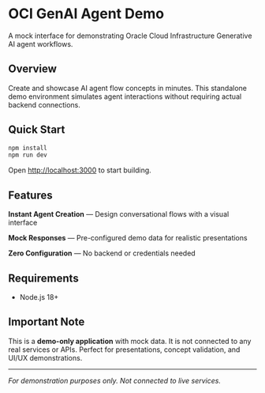 # OCI GenAI Agent Demo

A mock interface for demonstrating Oracle Cloud Infrastructure Generative AI agent workflows.

## Overview

Create and showcase AI agent flow concepts in minutes. This standalone demo environment simulates agent interactions without requiring actual backend connections.

## Quick Start

```bash
npm install
npm run dev
```

Open [http://localhost:3000](http://localhost:3000) to start building.

## Features

**Instant Agent Creation** — Design conversational flows with a visual interface

**Mock Responses** — Pre-configured demo data for realistic presentations

**Zero Configuration** — No backend or credentials needed

## Requirements

- Node.js 18+

## Important Note

This is a **demo-only application** with mock data. It is not connected to any real services or APIs. Perfect for presentations, concept validation, and UI/UX demonstrations.

---

*For demonstration purposes only. Not connected to live services.*